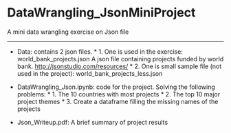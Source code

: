 # DataWrangling_JsonMiniProject
A mini data wrangling exercise on Json file 
***
* Data: contains 2 json files.
      * 1. One is used in the exercise: world_bank_projects.json
      A json file containing projects funded by world bank. http://jsonstudio.com/resources/
      * 2. One is small sample file (not used in the project): world_bank_projects_less.json 
 
* DataWrangling_Json.ipynb: code for the project.
                          Solving the following problems: 
                          * 1. The 10 countries with most projects
                          * 2. The top 10 major project themes 
                          * 3. Create a dataframe filling the missing names of the projects
                          
* Json_Writeup.pdf: A brief summary of project results
